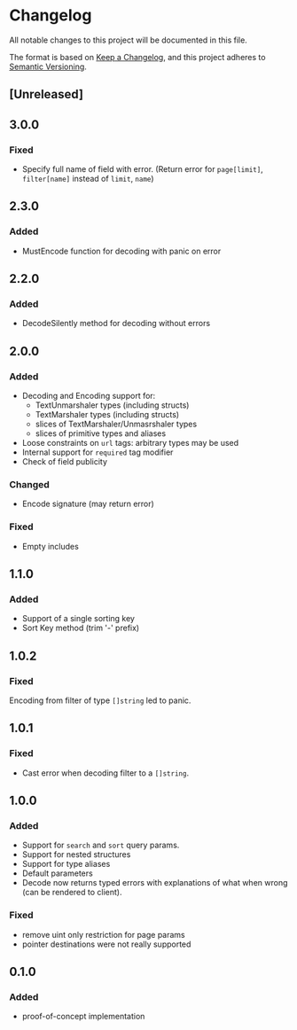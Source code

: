 # Changelog
All notable changes to this project will be documented in this file.

The format is based on [Keep a Changelog](https://keepachangelog.com/en/1.0.0/),
and this project adheres to [Semantic Versioning](https://semver.org/spec/v2.0.0.html).

## [Unreleased]

## 3.0.0
### Fixed
- Specify full name of field with error. (Return error for `page[limit]`, `filter[name]` instead of `limit`, `name`)

## 2.3.0
### Added
- MustEncode function for decoding with panic on error

## 2.2.0

### Added
* DecodeSilently method for decoding without errors

## 2.0.0
### Added
* Decoding and Encoding support for:
    * TextUnmarshaler types (including structs)
    * TextMarshaler types (including structs)
    * slices of TextMarshaler/Unmasrshaler types
    * slices of primitive types and aliases
* Loose constraints on `url` tags: arbitrary types may be used
* Internal support for `required` tag modifier
* Check of field publicity

### Changed
* Encode signature (may return error)

### Fixed
- Empty includes

## 1.1.0
### Added
* Support of a single sorting key
* Sort Key method (trim '-' prefix)

## 1.0.2

### Fixed

Encoding from filter of type `[]string` led to panic.

## 1.0.1

### Fixed

- Cast error when decoding filter to a `[]string`.

## 1.0.0

### Added

* Support for `search` and `sort` query params.
* Support for nested structures
* Support for type aliases
* Default parameters
* Decode now returns typed errors with explanations of what when wrong (can be rendered to client).

### Fixed
* remove uint only restriction for page params
* pointer destinations were not really supported

## 0.1.0
### Added
* proof-of-concept implementation